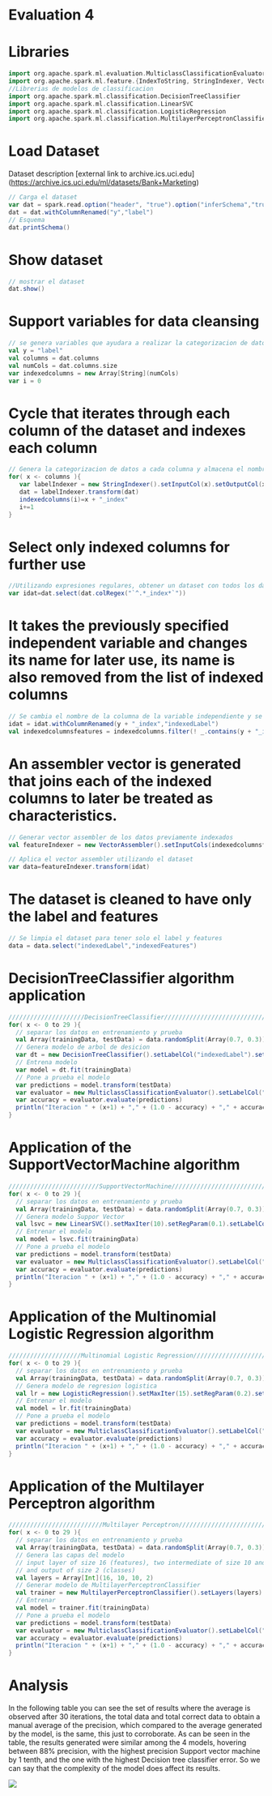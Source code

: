  # Evaluation 4

# Libraries
``` scala
import org.apache.spark.ml.evaluation.MulticlassClassificationEvaluator
import org.apache.spark.ml.feature.{IndexToString, StringIndexer, VectorIndexer, VectorAssembler}
//Librerias de modelos de classificacion
import org.apache.spark.ml.classification.DecisionTreeClassifier
import org.apache.spark.ml.classification.LinearSVC
import org.apache.spark.ml.classification.LogisticRegression
import org.apache.spark.ml.classification.MultilayerPerceptronClassifier
```

# Load Dataset
Dataset description
[external link to archive.ics.uci.edu] (https://archive.ics.uci.edu/ml/datasets/Bank+Marketing)


``` scala
// Carga el dataset
var dat = spark.read.option("header", "true").option("inferSchema","true").option("delimiter", ";")csv("bank-full.csv")
dat = dat.withColumnRenamed("y","label")
// Esquema
dat.printSchema()
```

# Show dataset
```scala
// mostrar el dataset
dat.show()
```

# Support variables for data cleansing
```scala
// se genera variables que ayudara a realizar la categorizacion de datos
val y = "label"
val columns = dat.columns
val numCols = dat.columns.size
var indexedcolumns = new Array[String](numCols)
var i = 0
```

# Cycle that iterates through each column of the dataset and indexes each column
```scala
// Genera la categorizacion de datos a cada columna y almacena el nombre de las nuevas columnas para uso posterior
for( x <- columns ){
   var labelIndexer = new StringIndexer().setInputCol(x).setOutputCol(x + "_index").fit(dat)
   dat = labelIndexer.transform(dat)
   indexedcolumns(i)=x + "_index"
   i+=1
}
```

# Select only indexed columns for further use
```scala
//Utilizando expresiones regulares, obtener un dataset con todos los datos indexados
var idat=dat.select(dat.colRegex("`^.*_index*`"))
```

# It takes the previously specified independent variable and changes its name for later use, its name is also removed from the list of indexed columns
```scala
// Se cambia el nombre de la columna de la variable independiente y se elimina su nombre de la lista de columnas
idat = idat.withColumnRenamed(y + "_index","indexedLabel")
val indexedcolumnsfeatures = indexedcolumns.filter(! _.contains(y + "_index"))
```

# An assembler vector is generated that joins each of the indexed columns to later be treated as characteristics.
```scala
// Generar vector assembler de los datos previamente indexados
val featureIndexer = new VectorAssembler().setInputCols(indexedcolumnsfeatures).setOutputCol("indexedFeatures")

// Aplica el vector assembler utilizando el dataset
var data=featureIndexer.transform(idat)
```

# The dataset is cleaned to have only the label and features
```scala
// Se limpia el dataset para tener solo el label y features
data = data.select("indexedLabel","indexedFeatures")
```

# DecisionTreeClassifier algorithm application
```scala
/////////////////////DecisionTreeClassifier/////////////////////////////////
for( x <- 0 to 29 ){
  // separar los datos en entrenamiento y prueba
  val Array(trainingData, testData) = data.randomSplit(Array(0.7, 0.3))
  // Genera modelo de arbol de desicion
  var dt = new DecisionTreeClassifier().setLabelCol("indexedLabel").setFeaturesCol("indexedFeatures").setMaxBins(7168)
  // Entrena modelo
  var model = dt.fit(trainingData)
  // Pone a prueba el modelo
  var predictions = model.transform(testData)
  var evaluator = new MulticlassClassificationEvaluator().setLabelCol("indexedLabel").setPredictionCol("prediction").setMetricName("accuracy")
  var accuracy = evaluator.evaluate(predictions)
  println("Iteracion " + (x+1) + "," + (1.0 - accuracy) + "," + accuracy + "," + (predictions.where("prediction == indexedLabel").count()) + "," + (predictions.where("prediction != indexedLabel").count()))
}
```

# Application of the SupportVectorMachine algorithm
```scala
/////////////////////////SupportVectorMachine/////////////////////////////////
for( x <- 0 to 29 ){
  // separar los datos en entrenamiento y prueba
  val Array(trainingData, testData) = data.randomSplit(Array(0.7, 0.3))
  // Genera modelo Suppor Vector
  val lsvc = new LinearSVC().setMaxIter(10).setRegParam(0.1).setLabelCol("indexedLabel").setFeaturesCol("indexedFeatures")
  // Entrenar el modelo
  val model = lsvc.fit(trainingData)
  // Pone a prueba el modelo
  var predictions = model.transform(testData)
  var evaluator = new MulticlassClassificationEvaluator().setLabelCol("indexedLabel").setPredictionCol("prediction").setMetricName("accuracy")
  var accuracy = evaluator.evaluate(predictions)
  println("Iteracion " + (x+1) + "," + (1.0 - accuracy) + "," + accuracy + "," + (predictions.where("prediction == indexedLabel").count()) + "," + (predictions.where("prediction != indexedLabel").count()))
}
```

# Application of the Multinomial Logistic Regression algorithm
```scala
////////////////////Multinomial Logistic Regression///////////////////////////
for( x <- 0 to 29 ){
  // separar los datos en entrenamiento y prueba
  val Array(trainingData, testData) = data.randomSplit(Array(0.7, 0.3))
  // Genera modelo de regresion logistica
  val lr = new LogisticRegression().setMaxIter(15).setRegParam(0.2).setElasticNetParam(0.7).setLabelCol("indexedLabel").setFeaturesCol("indexedFeatures")
  // Entrenar el modelo
  val model = lr.fit(trainingData)
  // Pone a prueba el modelo
  var predictions = model.transform(testData)
  var evaluator = new MulticlassClassificationEvaluator().setLabelCol("indexedLabel").setPredictionCol("prediction").setMetricName("accuracy")
  var accuracy = evaluator.evaluate(predictions)
  println("Iteracion " + (x+1) + "," + (1.0 - accuracy) + "," + accuracy + "," + (predictions.where("prediction == indexedLabel").count()) + "," + (predictions.where("prediction != indexedLabel").count()))
}
```

# Application of the Multilayer Perceptron algorithm
```scala
//////////////////////////Multilayer Perceptron///////////////////////////////
for( x <- 0 to 29 ){
  // separar los datos en entrenamiento y prueba
  val Array(trainingData, testData) = data.randomSplit(Array(0.7, 0.3))
  // Genera las capas del modelo
  // input layer of size 16 (features), two intermediate of size 10 and 5
  // and output of size 2 (classes)
  val layers = Array[Int](16, 10, 10, 2)
  // Generar modelo de MultilayerPerceptronClassifier
  val trainer = new MultilayerPerceptronClassifier().setLayers(layers).setBlockSize(128).setSeed(2589L).setMaxIter(100).setLabelCol("indexedLabel").setFeaturesCol("indexedFeatures")
  // Entrenar
  val model = trainer.fit(trainingData)
  // Pone a prueba el modelo
  var predictions = model.transform(testData)
  var evaluator = new MulticlassClassificationEvaluator().setLabelCol("indexedLabel").setPredictionCol("prediction").setMetricName("accuracy")
  var accuracy = evaluator.evaluate(predictions)
  println("Iteracion " + (x+1) + "," + (1.0 - accuracy) + "," + accuracy + "," + (predictions.where("prediction == indexedLabel").count()) + "," + (predictions.where("prediction != indexedLabel").count()))
}
```

# Analysis
In the following table you can see the set of results where the average is observed after 30 iterations, the total data and total correct data to obtain a manual average of the precision, which compared to the average generated by the model, is the same, this just to corroborate.
As can be seen in the table, the results generated were similar among the 4 models, hovering between 88% precision, with the highest precision Support vector machine by 1 tenth, and the one with the highest Decision tree classifier error.
So we can say that the complexity of the model does affect its results.

![](https://github.com/nicolas2589/DatosMasivos/blob/Unidad_4/Unit_4/Project/Capture7.PNG)
